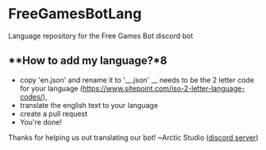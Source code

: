 # FreeGamesBotLang
Language repository for the Free Games Bot discord bot

## **How to add my language?*8
* copy 'en.json' and rename it to '__.json' __ needs to be the 2 letter code for your language (https://www.sitepoint.com/iso-2-letter-language-codes/),
* translate the english text to your language
* create a pull request
* You're done!

Thanks for helping us out translating our bot!
~Arctic Studio ([discord server](https://discordapp.com/invite/wzF9qfC))

